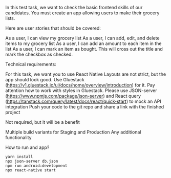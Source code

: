 In this test task, we want to check the basic frontend skills of our candidates. You must create an app allowing users to make their grocery lists. 

Here are user stories that should be covered:

As a user, I can view my grocery list
As a user, I can add, edit, and delete items to my grocery list
As a user, I can add an amount to each item in the list
As a user, I can mark an item as bought. This will cross out the title and mark the checkbox as checked.

Technical requirements:

For this task, we want you to use React Native
Layouts are not strict, but the app should look good. Use Gluestack (https://v1.gluestack.io/ui/docs/home/overview/introduction) for it.
Pay attention how to work with styles in Gluestack.
Please use JSON-server (https://www.npmjs.com/package/json-server) and React query (https://tanstack.com/query/latest/docs/react/quick-start) to mock an API integration
Push your code to the git repo and share a link with the finished project

Not required, but it will be a benefit

Multiple build variants for Staging and Production
Any additional functionality

How to run and app?
```
yarn install
npx json-server db.json
npm run android:development
npx react-native start
```
